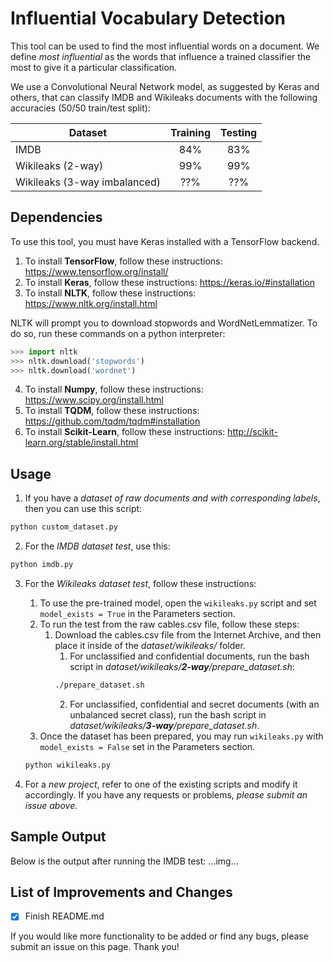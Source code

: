 # Influential Vocabulary Detection
This tool can be used to find the most influential words on a document. We define _most influential_ as the words that influence a trained classifier the most to give it a particular classification.

We use a Convolutional Neural Network model, as suggested by Keras and others, that can classify IMDB and Wikileaks documents with the following accuracies (50/50 train/test split):

| Dataset                     | Training | Testing |
| ----------------------------|:--------:|:-------:|
| IMDB                        |      84% |     83% |
| Wikileaks (2-way)           |      99% |     99% |
| Wikileaks (3-way imbalanced)|      ??% |     ??% | 

## Dependencies
To use this tool, you must have Keras installed with a TensorFlow backend.
1. To install **TensorFlow**, follow these instructions: https://www.tensorflow.org/install/
2. To install **Keras**, follow these instructions: https://keras.io/#installation
3. To install **NLTK**, follow these instructions: https://www.nltk.org/install.html 

NLTK will prompt you to download stopwords and WordNetLemmatizer. To do so, run these commands on a python interpreter:
```python
>>> import nltk
>>> nltk.download('stopwords')
>>> nltk.download('wordnet')
```
4. To install **Numpy**, follow these instructions: https://www.scipy.org/install.html
5. To install **TQDM**, follow these instructions: https://github.com/tqdm/tqdm#installation
6. To install **Scikit-Learn**, follow these instructions: http://scikit-learn.org/stable/install.html


## Usage
1. If you have a _dataset of raw documents and with corresponding labels_, then you can use this script:
```bash
python custom_dataset.py
```

2. For the _IMDB dataset test_, use this:
```bash
python imdb.py
```

3. For the _Wikileaks dataset test_, follow these instructions:
   1. To use the pre-trained model, open the `wikileaks.py` script and set `model_exists = True` in the Parameters section.
   2. To run the test from the raw cables.csv file, follow these steps:
      1. Download the cables.csv file from the Internet Archive, and then place it inside of the _dataset/wikileaks/_ folder.
         1. For unclassified and confidential documents, run the bash script in _dataset/wikileaks/**2-way**/prepare_dataset.sh_:
         ```bash
         ./prepare_dataset.sh
         ```
         2. For unclassified, confidential and secret documents (with an unbalanced secret class), run the bash script in _dataset/wikileaks/**3-way**/prepare_dataset.sh_.
   3. Once the dataset has been prepared, you may run `wikileaks.py` with `model_exists = False` set in the Parameters section.
   ```bash
   python wikileaks.py
   ```

4. For a _new project_, refer to one of the existing scripts and modify it accordingly. If you have any requests or problems, _please submit an issue above_.


## Sample Output
Below is the output after running the IMDB test:
...img...


## List of Improvements and Changes
- [x] Finish README.md

If you would like more functionality to be added or find any bugs, please submit an issue on this page. Thank you!

